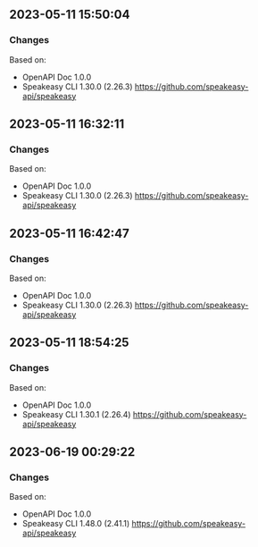 

## 2023-05-11 15:50:04
### Changes
Based on:
- OpenAPI Doc 1.0.0 
- Speakeasy CLI 1.30.0 (2.26.3) https://github.com/speakeasy-api/speakeasy

## 2023-05-11 16:32:11
### Changes
Based on:
- OpenAPI Doc 1.0.0 
- Speakeasy CLI 1.30.0 (2.26.3) https://github.com/speakeasy-api/speakeasy

## 2023-05-11 16:42:47
### Changes
Based on:
- OpenAPI Doc 1.0.0 
- Speakeasy CLI 1.30.0 (2.26.3) https://github.com/speakeasy-api/speakeasy

## 2023-05-11 18:54:25
### Changes
Based on:
- OpenAPI Doc 1.0.0 
- Speakeasy CLI 1.30.1 (2.26.4) https://github.com/speakeasy-api/speakeasy

## 2023-06-19 00:29:22
### Changes
Based on:
- OpenAPI Doc 1.0.0 
- Speakeasy CLI 1.48.0 (2.41.1) https://github.com/speakeasy-api/speakeasy